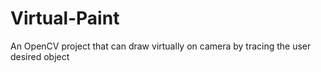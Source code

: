 # Virtual-Paint
An OpenCV project that can draw virtually on camera by tracing the user desired object
